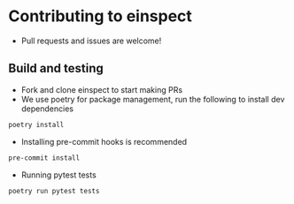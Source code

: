 # Contributing to einspect

- Pull requests and issues are welcome!

## Build and testing

- Fork and clone einspect to start making PRs
- We use poetry for package management, run the following to install dev dependencies
```bash
poetry install
```
- Installing pre-commit hooks is recommended
```bash
pre-commit install
```
- Running pytest tests
```bash
poetry run pytest tests
```
